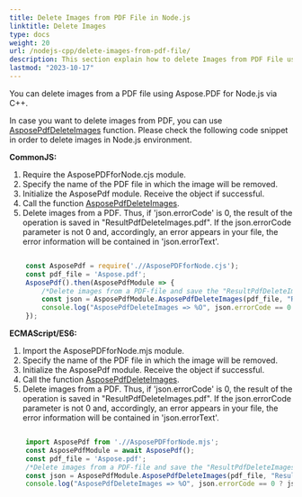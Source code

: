 ```yaml
---
title: Delete Images from PDF File in Node.js
linktitle: Delete Images
type: docs
weight: 20
url: /nodejs-cpp/delete-images-from-pdf-file/
description: This section explain how to delete Images from PDF File using Aspose.PDF for Node.js.
lastmod: "2023-10-17"
---
```



You can delete images from a PDF file using Aspose.PDF for Node.js via C++.

In case you want to delete images from PDF, you can use [AsposePdfDeleteImages](https://reference.aspose.com/pdf/nodejs-cpp/organize/asposepdfdeleteimages/) function. 
Please check the following code snippet in order to delete images in Node.js environment.

**CommonJS:**

1. Require the AsposePDFforNode.cjs module.
1. Specify the name of the PDF file in which the image will be removed.
1. Initialize the AsposePdf module. Receive the object if successful.
1. Call the function [AsposePdfDeleteImages](https://reference.aspose.com/pdf/nodejs-cpp/organize/asposepdfdeleteimages/).
1. Delete images from a PDF. Thus, if 'json.errorCode' is 0, the result of the operation is saved in "ResultPdfDeleteImages.pdf". If the json.errorCode parameter is not 0 and, accordingly, an error appears in your file, the error information will be contained in 'json.errorText'.

```js

    const AsposePdf = require('.//AsposePDFforNode.cjs');
    const pdf_file = 'Aspose.pdf';
    AsposePdf().then(AsposePdfModule => {
        /*Delete images from a PDF-file and save the "ResultPdfDeleteImages.pdf"*/
        const json = AsposePdfModule.AsposePdfDeleteImages(pdf_file, "ResultPdfDeleteImages.pdf");
        console.log("AsposePdfDeleteImages => %O", json.errorCode == 0 ? json.fileNameResult : json.errorText);
    });
```

**ECMAScript/ES6:**

1. Import the AsposePDFforNode.mjs module.
1. Specify the name of the PDF file in which the image will be removed.
1. Initialize the AsposePdf module. Receive the object if successful.
1. Call the function [AsposePdfDeleteImages](https://reference.aspose.com/pdf/nodejs-cpp/organize/asposepdfdeleteimages/).
1. Delete images from a PDF. Thus, if 'json.errorCode' is 0, the result of the operation is saved in "ResultPdfDeleteImages.pdf". If the json.errorCode parameter is not 0 and, accordingly, an error appears in your file, the error information will be contained in 'json.errorText'.

```js

    import AsposePdf from './/AsposePDFforNode.mjs';
    const AsposePdfModule = await AsposePdf();
    const pdf_file = 'Aspose.pdf';
    /*Delete images from a PDF-file and save the "ResultPdfDeleteImages.pdf"*/
    const json = AsposePdfModule.AsposePdfDeleteImages(pdf_file, "ResultPdfDeleteImages.pdf");
    console.log("AsposePdfDeleteImages => %O", json.errorCode == 0 ? json.fileNameResult : json.errorText);
```